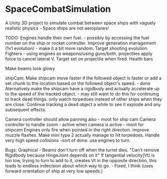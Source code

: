 # SpaceCombatSimulation
A Unity 3D project to simulate combat between space ships with vaguely realistic physics - Space ships are not aeroplanes!

TODO:
Engines handle their own fuel. - possibly by accessing the fuel number on the ship or rocket controller.
Improve generation management (1v1 evolution) - make it a bit more random.
Target shooting evolution
Fighters - using engines as weapons/using guns/both.
projectiles apply force to cancel lateral V. Target set on projectile when fired.
Health bars

Make beams look glowy

shipCam:
    Make shipcam move faster if the followed object is faster or add a set chunk to the location based on the followed object's speed. - done
        Aternatively make the shipcam have a rigidbody and actually accelerate up to the speed of the tracked object.   - may still want to do this for continuing to track dead things.
    only watch torpedoes instead of other ships when they are close.
    Continue tracking a dead object a while to see it explode and any subsequent effects.

Camera controller should allow panning also - moot for ship cam
Camera controller to handle zoom - active when camera is active - moot for shipcam
Engines only fire when pointed in the right direction.
improve muzzle flashes.
Make mini type 2 actually manage to hit torpedoes.
Handle very high speed collisions -sort of done.
use engines to turn.

Bugs:
Graphical - Beams don't turn off when the turret dies.
"Can't remove Rigidbody because HingeJoint depends on it"
If tangential velocity(Vt) is too low, trying to turn to add to it, creates Vt in the opposite direction, this leads to endless indecision about which way to go. - Fixed, I think (uses forward orientation of ship at very low speeds.)